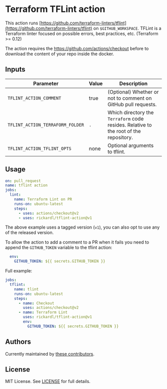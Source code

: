 # Terraform TFLint action

This action runs [https://github.com/terraform-linters/tflint](https://github.com/terraform-linters/tflint) on `$GITHUB_WORKSPACE`. TFLint is a Terraform linter focused on possible errors, best practices, etc. (Terraform >= 0.12)

The action requires the https://github.com/actions/checkout before to download the content of your repo inside the docker.

## Inputs

| Parameter                        | Value | Description                                                                           |
| -------------------------------- | ----- | ------------------------------------------------------------------------------------- |
| `TFLINT_ACTION_COMMENT`          | true  | (Optional) Whether or not to comment on GitHub pull requests.                         |
| `TFLINT_ACTION_TERRAFORM_FOLDER` | `.`   | Which directory the `Terraform` code resides. Relative to the root of the repository. |
| `TFLINT_ACTION_TFLINT_OPTS`      | none  | Optional arguments to tflint.                                                         |

## Usage

```yaml
on: pull_request
name: tflint action
jobs:
  lint:
    name: Terraform Lint on PR
    runs-on: ubuntu-latest
    steps:
      - uses: actions/checkout@v2
      - uses: rickardl/tflint-action@v1
```

The above example uses a tagged version (`v1`), you can also opt to use any of the released version.

To allow the action to add a comment to a PR when it fails you need to append the `GITHUB_TOKEN` variable to the tflint action:

```yaml
  env:
    GITHUB_TOKEN: ${{ secrets.GITHUB_TOKEN }}
```

Full example:

```yaml
jobs:
  tflint:
    name: tlint
    runs-on: ubuntu-latest
    steps:
      - name: Checkout
        uses: actions/checkout@v2
      - name: Terraform Lint
        uses: rickardl/tflint-action@v1
        env:
          GITHUB_TOKEN: ${{ secrets.GITHUB_TOKEN }}
```

## Authors

Currently maintained by [these contributors](../../graphs/contributors).

## License

MIT License. See [LICENSE](LICENSE) for full details.
